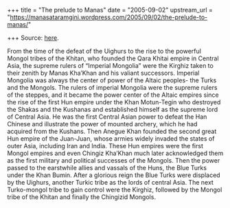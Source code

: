 +++
title = "The prelude to Manas"
date = "2005-09-02"
upstream_url = "https://manasataramgini.wordpress.com/2005/09/02/the-prelude-to-manas/"

+++
Source: [here](https://manasataramgini.wordpress.com/2005/09/02/the-prelude-to-manas/).

From the time of the defeat of the Uighurs to the rise to the powerful
Mongol tribes of the Khitan, who founded the Qara Khitai empire in
Central Asia, the supreme rulers of “Imperial Mongolia” were the Kirghiz
taken to their zenith by Manas Kha’Khan and his valiant successors.
Imperial Mongolia was always the center of power of the Altaic peoples-
the Turks and the Mongols. The rulers of imperial Mongolia were the
supreme rulers of the steppes, and it became the power center of the
Altaic empires since the rise of the first Hun empire under the Khan
Motun-Tegin who destroyed the Shakas and the Kushanas and established
himself as the supreme lord of Central Asia. He was the first Central
Asian power to defeat the Han Chinese and illustrate the power of
mounted archery, which he had acquired from the Kushans. Then Anegue
Khan founded the second great Hun empire of the Juan-Juan, whose armies
widely invaded the states of outer Asia, including Iran and India. These
Hun empires were the first Mongol empires and even Chingiz Kha’Khan much
later acknowledged them as the first military and political successes of
the Mongols. Then the power passed to the earstwhile allies and vassals
of the Huns, the Blue Turks under the Khan Bumin. After a glorious reign
the Blue Turks were displaced by the Uighurs, another Turkic tribe as
the lords of central Asia. The next Turko-mongol tribe to gain control
were the Kirghiz, followed by the Mongol tribe of the Khitan and finally
the Chingizid Mongols.

